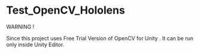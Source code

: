 # Test_OpenCV_Hololens

WARNING ! 

Since this project uses Free Trial Version of OpenCV for Unity . It can be run only inside Unity Editor.
